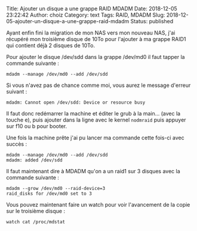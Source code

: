 Title: Ajouter un disque a une grappe RAID MDADM
Date: 2018-12-05 23:22:42
Author: choiz
Category: text
Tags: RAID, MDADM
Slug: 2018-12-05-ajouter-un-disque-a-une-grappe-raid-mdadm
Status: published

Ayant enfin fini la migration de mon NAS vers mon nouveau NAS, j'ai récupéré mon troisième disque de 10To pour l'ajouter à ma grappe RAID1 qui contient déjà 2 disques de 10To.

Pour ajouter le disque /dev/sdd dans la grappe /dev/md0 il faut tapper la commande suivante :

```
mdadm --manage /dev/md0 --add /dev/sdd
```

Si vous n'avez pas de chance comme moi, vous aurez le message d'erreur suivant :

```
mdadm: Cannot open /dev/sdd: Device or resource busy
```

Il faut donc redémarrer la machine et éditer le grub à la main… (avec la touche e), puis ajouter dans la ligne avec le kernel `nodmraid` puis appuyer sur f10 ou b pour booter.

Une fois la machine prête j'ai pu lancer ma commande cette fois-ci avec succès :

```
mdadm --manage /dev/md0 --add /dev/sdd
mdadm: added /dev/sdd
```

Il faut maintenant dire à MDADM qu'on a un raid1 sur 3 disques avec la commande suivante :

```
mdadm --grow /dev/md0 --raid-device=3
raid_disks for /dev/md0 set to 3
```

Vous pouvez maintenant faire un watch pour voir l'avancement de la copie sur le troisième disque :

```
watch cat /proc/mdstat
```
